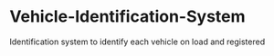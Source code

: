 # Vehicle-Identification-System
Identification system to identify each vehicle on load and registered
